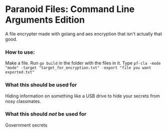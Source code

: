 # Paranoid Files: Command Line Arguments Edition
A file encrypter made with golang and aes encryption that isn't actually that good.

### How to use:
Make a file. Run `go build` in the folder with the files in it. Type `pf-cla -mode "mode" -target "target_for_encryption.txt" -export "file you want exported.txt"`

### What this should be used for
Hiding information on something like a USB drive to hide your secrets from nosy classmates.

### What this should *not* be used for
Government secrets
